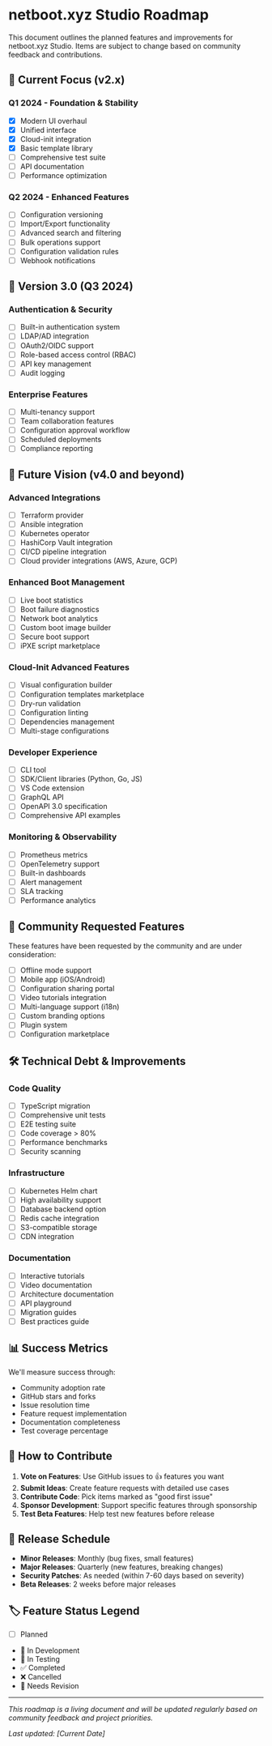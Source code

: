 # netboot.xyz Studio Roadmap

This document outlines the planned features and improvements for netboot.xyz Studio. Items are subject to change based on community feedback and contributions.

## 🎯 Current Focus (v2.x)

### Q1 2024 - Foundation & Stability
- [x] Modern UI overhaul
- [x] Unified interface
- [x] Cloud-init integration
- [x] Basic template library
- [ ] Comprehensive test suite
- [ ] API documentation
- [ ] Performance optimization

### Q2 2024 - Enhanced Features
- [ ] Configuration versioning
- [ ] Import/Export functionality
- [ ] Advanced search and filtering
- [ ] Bulk operations support
- [ ] Configuration validation rules
- [ ] Webhook notifications

## 🚀 Version 3.0 (Q3 2024)

### Authentication & Security
- [ ] Built-in authentication system
- [ ] LDAP/AD integration
- [ ] OAuth2/OIDC support
- [ ] Role-based access control (RBAC)
- [ ] API key management
- [ ] Audit logging

### Enterprise Features
- [ ] Multi-tenancy support
- [ ] Team collaboration features
- [ ] Configuration approval workflow
- [ ] Scheduled deployments
- [ ] Compliance reporting

## 🔮 Future Vision (v4.0 and beyond)

### Advanced Integrations
- [ ] Terraform provider
- [ ] Ansible integration
- [ ] Kubernetes operator
- [ ] HashiCorp Vault integration
- [ ] CI/CD pipeline integration
- [ ] Cloud provider integrations (AWS, Azure, GCP)

### Enhanced Boot Management
- [ ] Live boot statistics
- [ ] Boot failure diagnostics
- [ ] Network boot analytics
- [ ] Custom boot image builder
- [ ] Secure boot support
- [ ] iPXE script marketplace

### Cloud-Init Advanced Features
- [ ] Visual configuration builder
- [ ] Configuration templates marketplace
- [ ] Dry-run validation
- [ ] Configuration linting
- [ ] Dependencies management
- [ ] Multi-stage configurations

### Developer Experience
- [ ] CLI tool
- [ ] SDK/Client libraries (Python, Go, JS)
- [ ] VS Code extension
- [ ] GraphQL API
- [ ] OpenAPI 3.0 specification
- [ ] Comprehensive API examples

### Monitoring & Observability
- [ ] Prometheus metrics
- [ ] OpenTelemetry support
- [ ] Built-in dashboards
- [ ] Alert management
- [ ] SLA tracking
- [ ] Performance analytics

## 🌟 Community Requested Features

These features have been requested by the community and are under consideration:

- [ ] Offline mode support
- [ ] Mobile app (iOS/Android)
- [ ] Configuration sharing portal
- [ ] Video tutorials integration
- [ ] Multi-language support (i18n)
- [ ] Custom branding options
- [ ] Plugin system
- [ ] Configuration marketplace

## 🛠️ Technical Debt & Improvements

### Code Quality
- [ ] TypeScript migration
- [ ] Comprehensive unit tests
- [ ] E2E testing suite
- [ ] Code coverage > 80%
- [ ] Performance benchmarks
- [ ] Security scanning

### Infrastructure
- [ ] Kubernetes Helm chart
- [ ] High availability support
- [ ] Database backend option
- [ ] Redis cache integration
- [ ] S3-compatible storage
- [ ] CDN integration

### Documentation
- [ ] Interactive tutorials
- [ ] Video documentation
- [ ] Architecture documentation
- [ ] API playground
- [ ] Migration guides
- [ ] Best practices guide

## 📊 Success Metrics

We'll measure success through:
- Community adoption rate
- GitHub stars and forks
- Issue resolution time
- Feature request implementation
- Documentation completeness
- Test coverage percentage

## 🤝 How to Contribute

1. **Vote on Features**: Use GitHub issues to 👍 features you want
2. **Submit Ideas**: Create feature requests with detailed use cases
3. **Contribute Code**: Pick items marked as "good first issue"
4. **Sponsor Development**: Support specific features through sponsorship
5. **Test Beta Features**: Help test new features before release

## 📅 Release Schedule

- **Minor Releases**: Monthly (bug fixes, small features)
- **Major Releases**: Quarterly (new features, breaking changes)
- **Security Patches**: As needed (within 7-60 days based on severity)
- **Beta Releases**: 2 weeks before major releases

## 🏷️ Feature Status Legend

- [ ] Planned
- 🚧 In Development
- 🧪 In Testing
- ✅ Completed
- ❌ Cancelled
- 🔄 Needs Revision

---

*This roadmap is a living document and will be updated regularly based on community feedback and project priorities.*

*Last updated: [Current Date]*